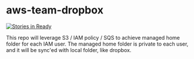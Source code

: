 # aws-team-dropbox

[![Stories in Ready](https://badge.waffle.io/tyrchen/aws-team-dropbox.png?label=ready&title=Ready)](http://waffle.io/tyrchen/aws-team-dropbox)

This repo will leverage S3 / IAM policy / SQS to achieve managed home folder for each IAM user. The managed home folder is private to each user, and it will be sync'ed with local folder, like dropbox.
